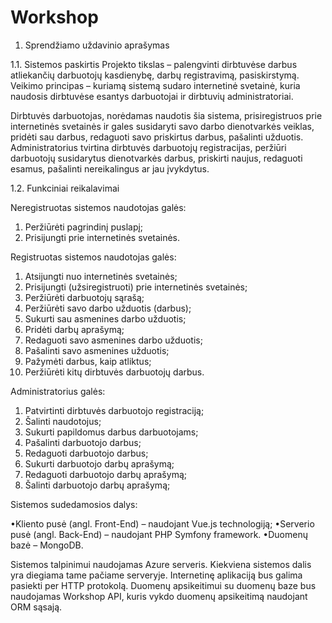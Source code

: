 # Workshop

1. Sprendžiamo uždavinio aprašymas
   
1.1. Sistemos paskirtis
  Projekto tikslas – palengvinti dirbtuvėse darbus atliekančių darbuotojų kasdienybę, darbų registravimą, pasiskirstymą.
  Veikimo principas – kuriamą sistemą sudaro internetinė svetainė, kuria naudosis dirbtuvėse esantys darbuotojai ir dirbtuvių administratoriai.

  Dirbtuvės darbuotojas, norėdamas naudotis šia sistema, prisiregistruos prie internetinės svetainės ir gales susidaryti savo darbo dienotvarkės veiklas,     pridėti sau darbus, redaguoti savo priskirtus darbus, pašalinti užduotis. Administratorius tvirtina dirbtuvės darbuotojų registracijas, peržiūri darbuotojų susidarytus dienotvarkės darbus, priskirti naujus, redaguoti esamus, pašalinti nereikalingus ar jau įvykdytus.
  
1.2. Funkciniai reikalavimai

Neregistruotas sistemos naudotojas galės:

1. Peržiūrėti pagrindinį puslapį;
2. Prisijungti prie internetinės svetainės.
   
Registruotas sistemos naudotojas galės:

1. Atsijungti nuo internetinės svetainės;
2. Prisijungti (užsiregistruoti) prie internetinės svetainės;
3. Peržiūrėti darbuotojų sąrašą;
4. Peržiūrėti savo darbo užduotis (darbus);
5. Sukurti sau asmenines darbo užduotis;
6. Pridėti darbų aprašymą;
7. Redaguoti savo asmenines darbo užduotis;
8. Pašalinti savo asmenines užduotis;
9. Pažymėti darbus, kaip atliktus;
10. Peržiūrėti kitų dirbtuvės darbuotojų darbus.
    
Administratorius galės:

1. Patvirtinti dirbtuvės darbuotojo registraciją;
2. Šalinti naudotojus;
3. Sukurti papildomus darbus darbuotojams;
4. Pašalinti darbuotojo darbus;
5. Redaguoti darbuotojo darbus;
6. Sukurti darbuotojo darbų aprašymą;
7. Redaguoti darbuotojo darbų aprašymą;
8. Šalinti darbuotojo darbų aprašymą;
   
Sistemos sudedamosios dalys:

  •Kliento pusė (angl. Front-End) – naudojant Vue.js technologiją;
  •Serverio pusė (angl. Back-End) – naudojant PHP Symfony framework.
  •Duomenų bazė – MongoDB.
  
Sistemos talpinimui naudojamas Azure serveris. Kiekviena sistemos dalis yra diegiama tame pačiame serveryje. Internetinę aplikaciją bus galima pasiekti per HTTP protokolą. Duomenų apsikeitimui su duomenų baze bus naudojamas Workshop API, kuris vykdo duomenų apsikeitimą naudojant ORM sąsają.

